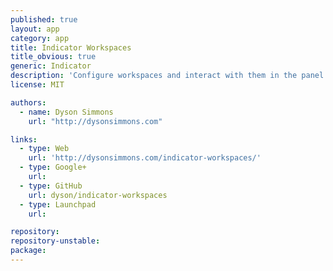 ```yaml
---
published: true
layout: app
category: app
title: Indicator Workspaces
title_obvious: true
generic: Indicator
description: 'Configure workspaces and interact with them in the panel.'
license: MIT

authors: 
  - name: Dyson Simmons
    url: "http://dysonsimmons.com"

links:
  - type: Web
    url: 'http://dysonsimmons.com/indicator-workspaces/'
  - type: Google+
    url: 
  - type: GitHub
    url: dyson/indicator-workspaces
  - type: Launchpad
    url:

repository:
repository-unstable:
package:
---
```

